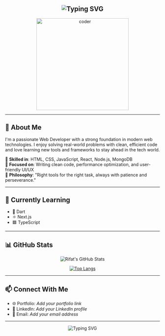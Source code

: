<h2 align="center">
  <img src="https://readme-typing-svg.herokuapp.com?font=Fira+Code&duration=2000&pause=1000&center=true&vCenter=true&width=435&lines=👋+Hello+there!+I'm+Md.+Rifat+Mia;💻+Full-Time+Web+Developer;🌍+Based+in+Khulna,+Bangladesh" alt="Typing SVG" />
</h2>

<p align="center">
  <img src="https://media.giphy.com/media/qgQUggAC3Pfv687qPC/giphy.gif" width="300" alt="coder" />
</p>

---

## 💫 About Me

I'm a passionate Web Developer with a strong foundation in modern web technologies. I enjoy solving real-world problems with clean, efficient code and love learning new tools and frameworks to stay ahead in the tech world.

🔧 **Skilled in**: HTML, CSS, JavaScript, React, Node.js, MongoDB  
🧠 **Focused on**: Writing clean code, performance optimization, and user-friendly UI/UX  
🔄 **Philosophy**: "Right tools for the right task, always with patience and perseverance."

---

## 🌱 Currently Learning

- 🐍 Dart  
- ⚛️ Next.js  
- 🟦 TypeScript

---

## 📊 GitHub Stats

<div align="center">

![Rifat's GitHub Stats](https://github-readme-stats.vercel.app/api?username=rifatbinbaccu9&show_icons=true&theme=radical&hide_border=true)

[![Top Langs](https://github-readme-stats.vercel.app/api/top-langs/?username=rifatbinbaccu9&layout=compact&theme=radical&hide_border=true)](https://github.com/rifatbinbaccu9/github-readme-stats)

</div>

---

## 📫 Connect With Me

- 🌐 Portfolio: *Add your portfolio link*  
- 💼 LinkedIn: *Add your LinkedIn profile*  
- 📧 Email: *Add your email address*

---

<p align="center">
  <img src="https://readme-typing-svg.herokuapp.com?font=Fira+Code&duration=2000&pause=1000&center=true&vCenter=true&width=435&lines=+Thanks+for+visiting!+Check+out+my+repos+and+leave+a+star!" alt="Typing SVG" />
</p>
